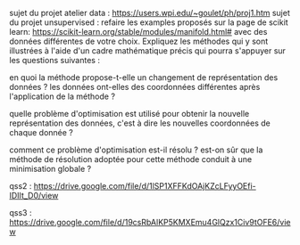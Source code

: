 sujet du projet atelier data : https://users.wpi.edu/~goulet/ph/proj1.htm
sujet du projet unsupervised : 
refaire les examples proposés sur la page de scikit learn: https://scikit-learn.org/stable/modules/manifold.html#  avec des données différentes de votre choix. Expliquez les méthodes qui y sont illustrées à l'aide d'un cadre mathématique précis qui pourra s'appuyer sur les questions suivantes : 

en quoi la méthode propose-t-elle un changement de représentation des données ? les données ont-elles des coordonnées différentes après l'application de la méthode ? 

quelle problème d'optimisation est utilisé pour obtenir la nouvelle représentation des données, c'est à dire les nouvelles coordonnées de chaque donnée ? 

 comment ce problème d'optimisation est-il résolu ? est-on sûr que la méthode de résolution adoptée pour cette méthode conduit à une minimisation globale ?
 
 qss2 : https://drive.google.com/file/d/1lSP1XFFKdOAjKZcLFyyOEfi-IDIIt_D0/view
 
 qss3 : https://drive.google.com/file/d/19csRbAlKP5KMXEmu4GlQzx1Civ9tOFE6/view

 
